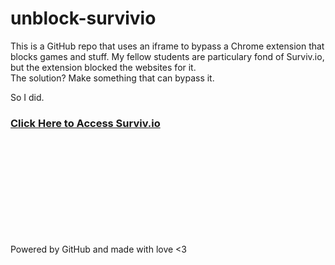 # unblock-survivio
This is a GitHub repo that uses an iframe to bypass a Chrome extension that blocks games and stuff. My fellow students are particulary fond of Surviv.io, but the extension blocked the websites for it.
<br>
The solution? Make something that can bypass it.
<br>

So I did.

### [Click Here to Access Surviv.io](https://randomblock1.github.io/unblock-survivio/survivio.html "Surviv.io")

<br><br><br><br><br><br><br><br><br>

Powered by GitHub and made with love <3
